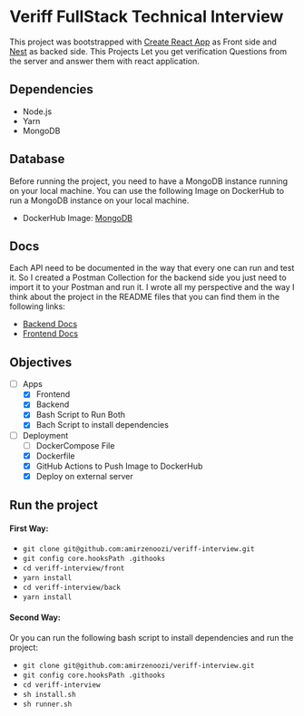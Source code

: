 # Veriff FullStack Technical Interview

This project was bootstrapped with [Create React App](https://github.com/facebook/create-react-app) as Front side and [Nest](https://github.com/nestjs/nest) as backed side.
This Projects Let you get verification Questions from the server and answer them with react application.

## Dependencies
- Node.js
- Yarn
- MongoDB

## Database
Before running the project, you need to have a MongoDB instance running on your local machine. 
You can use the following Image on DockerHub to run a MongoDB instance on your local machine.

- DockerHub Image: [MongoDB](https://hub.docker.com/r/mongodb/mongodb-community-server)

## Docs
Each API need to be documented in the way that every one can run and test it.
So I created a Postman Collection for the backend side you just need to import it to your Postman and run it.
I wrote all my perspective and the way I think about the project in the README files that you can find them in the following links:
- [Backend Docs](./back/README.md)
- [Frontend Docs](./front/README.md)

## Objectives
- [ ] Apps
  - [x] Frontend
  - [x] Backend
  - [x] Bash Script to Run Both
  - [x] Bach Script to install dependencies
- [ ] Deployment
  - [ ] DockerCompose File
  - [x] Dockerfile
  - [x] GitHub Actions to Push Image to DockerHub
  - [x] Deploy on external server

## Run the project
#### First Way:
- ``` git clone git@github.com:amirzenoozi/veriff-interview.git ```
- ``` git config core.hooksPath .githooks ```
- ``` cd veriff-interview/front ```
- ``` yarn install ```
- ``` cd veriff-interview/back ```
- ``` yarn install ```

#### Second Way:
Or you can run the following bash script to install dependencies and run the project:
- ``` git clone git@github.com:amirzenoozi/veriff-interview.git ```
- ``` git config core.hooksPath .githooks ```
- ``` cd veriff-interview ```
- ``` sh install.sh ```
- ``` sh runner.sh ```
